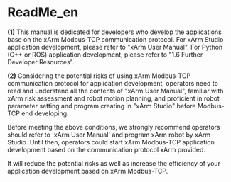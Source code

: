 # ReadMe\_en

**(1)** This manual is dedicated for developers who develop the applications base on the xArm Modbus-TCP communication protocol. For xArm Studio application development, please refer to "xArm User Manual". For Python (C++ or ROS) application development, please refer to "1.6 Further Developer Resources".

**(2)** Considering the potential risks of using xArm Modbus-TCP communication protocol for application development, operators need to read and understand all the contents of "xArm User Manual", familiar with xArm risk assessment and robot motion planning, and proficient in robot parameter setting and program creating in "xArm Studio" before Modbus-TCP end developing.

Before meeting the above conditions, we strongly recommend operators should refer to 'xArm User Manual' and program xArm robot by xArm Studio. Until then, operators could start xArm Modbus-TCP application development based on the communication protocol xArm provided.

It will reduce the potential risks as well as increase the efficiency of your application development based on xArm Modbus-TCP.
